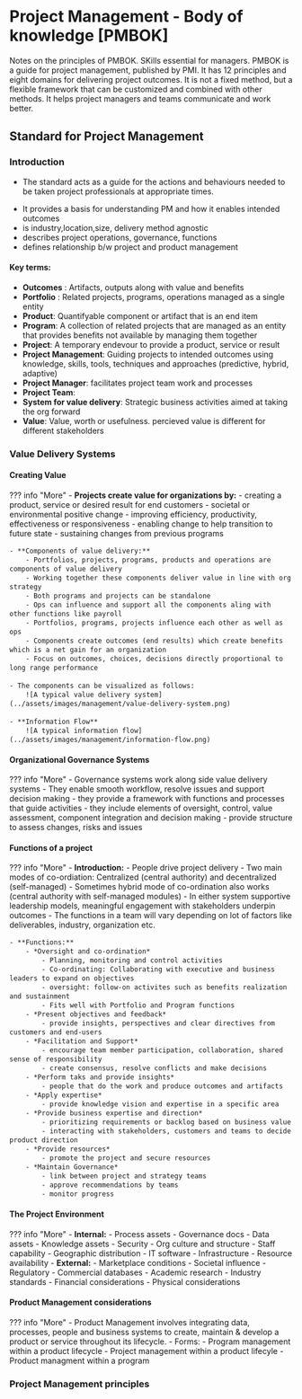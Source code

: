# Project Management - Body of knowledge [PMBOK]

Notes on the principles of PMBOK. SKills essential for managers.
PMBOK is a guide for project management, published by PMI. It has 12 principles and eight domains for delivering project outcomes. It is not a fixed method, but a flexible framework that can be customized and combined with other methods. It helps project managers and teams communicate and work better.

Standard for Project Management
---

### Introduction
* The standard acts as a guide for the actions and behaviours needed to be taken project professionals at appropriate times.
- It provides a basis for understanding PM and how it enables intended outcomes
- is industry,location,size, delivery method agnostic
- describes project operations, governance, functions
- defines relationship b/w project and product management

#### Key terms:
- **Outcomes** : Artifacts, outputs along with value and benefits
- **Portfolio** : Related projects, programs, operations managed as a single entity
- **Product**: Quantifyable component or artifact that is an end item
- **Program**: A collection of related projects that are managed as an entity that provides benefits not available by managing them together
- **Project**: A temporary endevour to provide a product, service or result
- **Project Management**: Guiding projects to intended outcomes using knowledge, skills, tools, techniques and approaches (predictive, hybrid, adaptive)
- **Project Manager**: facilitates project team work and processes
- **Project Team**: 
- **System for value delivery**: Strategic business activities aimed at taking the org forward
- **Value**: Value, worth or usefulness. percieved value is different for different stakeholders

### Value Delivery Systems

#### Creating Value
??? info "More"
    - **Projects create value for organizations by:**
        - creating a product, service or desired result for end customers
        - societal or environmental positive change
        - improving efficiency, productivity, effectiveness or responsiveness
        - enabling change to help transition to future state
        - sustaining changes from previous programs

    - **Components of value delivery:**
        - Portfolios, projects, programs, products and operations are components of value delivery
        - Working together these components deliver value in line with org strategy
        - Both programs and projects can be standalone
        - Ops can influence and support all the components aling with other functions like payroll
        - Portfolios, programs, projects influence each other as well as ops
        - Components create outcomes (end results) which create benefits which is a net gain for an organization
        - Focus on outcomes, choices, decisions directly proportional to long range performance 

    - The components can be visualized as follows:
        ![A typical value delivery system](../assets/images/management/value-delivery-system.png)

    - **Information Flow**
        ![A typical information flow](../assets/images/management/information-flow.png)

#### Organizational Governance Systems
??? info "More"
    - Governance systems work along side value delivery systems
    - They enable smooth workflow, resolve issues and support decision making
    - they provide a framework with functions and processes that guide activities
    - they include elements of oversight, control, value assessment, component integration and decision making
    - provide structure to assess changes, risks and issues

#### Functions of a project
??? info "More"
    - **Introduction:**
        - People drive project delivery
        - Two main modes of co-ordiation: Centralized (central authority) and decentralized (self-managed)
        - Sometimes hybrid mode of co-ordination also works (central authority with self-managed modules)
        - In either system supportive leadership models, meaningful engagement with stakeholders underpin outcomes
        - The functions in a team will vary depending on lot of factors like deliverables, industry, organization etc.
    
    - **Functions:**
        - *Oversight and co-ordination*
            - Planning, monitoring and control activities
            - Co-ordinating: Collaborating with executive and business leaders to expand on objectives
            - oversight: follow-on activites such as benefits realization and sustainment
            - Fits well with Portfolio and Program functions
        - *Present objectives and feedback*
            - provide insights, perspectives and clear directives from customers and end-users
        - *Facilitation and Support*
            - encourage team member participation, collaboration, shared sense of responsibility 
            - create consensus, resolve conflicts and make decisions
        - *Perform taks and provide insights*
            - people that do the work and produce outcomes and artifacts
        - *Apply expertise*
            - provide knowledge vision and expertise in a specific area
        - *Provide business expertise and direction*
            - prioritizing requirements or backlog based on business value
            - interacting with stakeholders, customers and teams to decide product direction
        - *Provide resources*
            - promote the project and secure resources
        - *Maintain Governance*
            - link between project and strategy teams
            - approve recommendations by teams
            - monitor progress

#### The Project Environment
??? info "More"
    - **Internal:**
        - Process assets
        - Governance docs
        - Data assets
        - Knowledge assets
        - Security
        - Org culture and structure
        - Staff capability
        - Geographic distribution
        - IT software
        - Infrastructure
        - Resource availability
    - **External:**
        - Marketplace conditions
        - Societal influence
        - Regulatory
        - Commercial databases
        - Academic research
        - Industry standards
        - Financial considerations
        - Physical considerations

#### Product Management considerations
??? info "More"
    - Product Management involves integrating data, processes, people and business systems to create, maintain & develop a product or service throughout its lifecycle.
    - Forms:
        - Program management within a product lifecycle
        - Project management within a product lifecyle
        - Product managment within a program 



### Project Management principles

